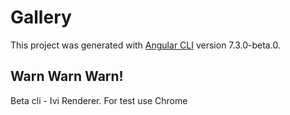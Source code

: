 # Gallery

This project was generated with [Angular CLI](https://github.com/angular/angular-cli) version 7.3.0-beta.0.

## Warn Warn Warn!
Beta cli - Ivi Renderer. For test use Chrome

